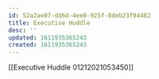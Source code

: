 ```yaml
---
id: 52a2ae07-dd6d-4ee0-925f-8deb23f94482
title: Executive Huddle
desc: ''
updated: 1611935365243
created: 1611935365243
---
```

[[Executive Huddle 01212021053450]]

